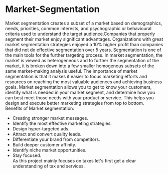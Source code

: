 # Market-Segmentation
Market segmentation creates a subset of a market based on demographics, needs, priorities, common interests, and psychographic or behavioural criteria used to understand 
the target audience.Companies that properly segment their market enjoy significant advantages. Organizations with great market segmentation strategies enjoyed a 10% higher 
profit than companies that did not do effective segmentation over 5 years. Segmentation is one of the main tools for the further targeting process. In market segmentation,
the market is viewed as heterogeneous and to further the segmentation of the market, it is broken down into a few smaller homogenous subsets of the same market-making 
analysis useful. The importance of market segmentation is that it makes it easier to focus marketing efforts and resources on reaching the most valuable audiences and 
achieving business goals. Market segmentation allows you to get to know your customers, identify what is needed in your market segment, and determine how you can best meet 
those needs with your product or service. This helps you design and execute better marketing strategies from top to bottom.<br/>
Benefits of Market segmentation:
*	Creating stronger market messages.
*	Identify the most effective marketing strategies.
*	Design hyper-targeted ads.
*	Attract and convert quality leads.
*	Differentiate your brand from competitors.
*	Build deeper customer affinity.
*	Identify niche market opportunities.
*	Stay focused.<br/>
As this project mainly focuses on taxes let's first get a clear understanding of tax and services.
